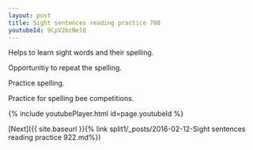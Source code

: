 ```yaml
---
layout: post
title: Sight sentences reading practice 798
youtubeId: 9CpV2bcNelQ
---
```

 
 
Helps to learn sight words and their spelling.

Opportunitiy to repeat the spelling. 

Practice spelling. 
 
Practice for spelling bee competitions. 
 
{% include youtubePlayer.html id=page.youtubeId %}
 
 

[Next]({{ site.baseurl }}{% link  split1/_posts/2016-02-12-Sight sentences reading practice 922.md%})
 

